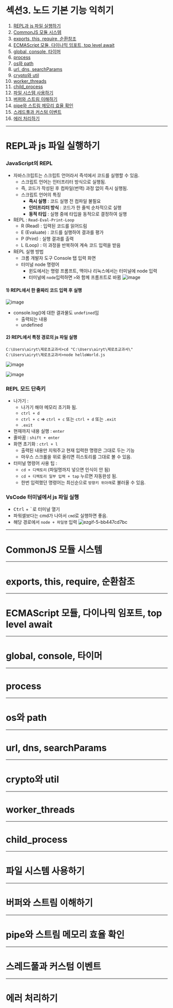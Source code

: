 # 섹션3. 노드 기본 기능 익히기

1. [REPL과 js 파일 실행하기](#repl과-js-파일-실행하기)
2. [CommonJS 모듈 시스템](#commonjs-모듈-시스템)
3. [exports, this, require, 순환참조](#exports-this-require-순환참조)
4. [ECMAScript 모듈, 다이나믹 임포트, top level await](#ecmascript-모듈-다이나믹-임포트-top-level-await)
5. [global, console, 타이머](#global-console-타이머)
6. [process](#process)
7. [os와 path](#os와-path)
8. [url, dns, searchParams](#url-dns-searchparams)
9. [crypto와 util](#crypto와-util)
10. [worker_threads](#worker_threads)
11. [child_process](#child_process)
12. [파일 시스템 사용하기](#파일-시스템-사용하기)
13. [버퍼와 스트림 이해하기](#버퍼와-스트림-이해하기)
14. [pipe와 스트림 메모리 효율 확인](#pipe와-스트림-메모리-효율-확인)
15. [스레드풀과 커스텀 이벤트](#스레드풀과-커스텀-이벤트)
16. [에러 처리하기](#에러-처리하기)

----

# REPL과 js 파일 실행하기

### JavaScript의 REPL
- 자바스크립트는 스크립트 언어라서 즉석에서 코드를 실행할 수 있음.
    - 스크립트 언어는 인터프리터 방식으로 실행됨.
    - 즉, 코드가 작성된 후 컴파일(번역) 과정 없이 즉시 실행됨.
    - 스크립트 언어의 특징
        - <b>즉시 실행</b> : 코드 실행 전 컴파일 불필요
        - <b>인터프리터 방식</b> : 코드가 한 줄씩 순차적으로 실행
        - <b>동적 타입</b> : 실행 중에 타입을 동적으로 결정하여 실행
- REPL : `Read-Eval-Print-Loop`
    - R (Read) : 입력된 코드를 읽어드림
    - E (Evaluate) : 코드를 실행하여 결과를 평가
    - P (Print) : 실행 결과를 출력
    - L (Loop) : 이 과정을 반복하여 계속 코드 입력을 받음
- REPL 실행 방법
    - 크롬 개발자 도구 Console 탭 입력 화면
    - 터미널 node 명령어
        - 윈도에서는 명령 프롬프트, 맥이나 리눅스에서는 터미널에 node 입력
        - 터미널에 `node`입력하면 `>`와 함께 프롬프트로 바뀜
        ![image](https://github.com/user-attachments/assets/2223f6c6-801b-4644-8d9d-b928caff2be5)

#### 1) REPL에서 한 줄짜리 코드 입력 후 실행
![image](https://github.com/user-attachments/assets/a5dca062-0bb9-4536-b548-934afef6d589)
- console.log()에 대한 결과물도 `undefined`임
    - 출력되는 내용
    - undefined

#### 2) REPL에서 특정 경로의 js 파일 실행

```
C:\Users\airyt\제로초교과서>cd "C:\Users\airyt\제로초교과서\"
C:\Users\airyt\제로초교과서>node helloWorld.js
```
![image](https://github.com/user-attachments/assets/8bd04a5c-6b4f-4f02-9eb7-c5f161ec5786)

![image](https://github.com/user-attachments/assets/3ab98e9c-0772-4521-90b9-20ada4f2bb80)


### REPL 모드 단축키
- 나가기 :
    - 나가기 해야 메모리 초기화 됨.
    - `ctrl + d`
    - `ctrl + c` => `ctrl + c` 또는 `ctrl + d` 또는 `.exit`
    - `.exit`
- 현재까지 내용 실행 : `enter`
- 줄바꿈 : `shift + enter`
- 화면 초기화 : `ctrl + l`
    - 출력된 내용만 지워주고 현재 입력한 명령은 그대로 두는 기능
    - 마우스 스크롤을 위로 올리면 히스토리를 그대로 볼 수 있음.
- 터미널 명령어 사용 팁 :
    - `cd + 디렉토리` (파일명까지 넣으면 인식이 안 됨)
    - `cd + 디렉토리 일부 입력 + tap` 누르면 자동완성 됨.
    - 한번 입력했던 명령어는 최신순으로 `방향키 위아래`로 불러올 수 있음.

### VsCode 터미널에서 js 파일 실행
- <kbd>Ctrl</kbd> + <kbd>`</kbd>로 터미널 열기
- 파워셀보다는 cmd가 나아서 `cmd`로 실행하면 좋음.
- 해당 경로에서 `node + 파일명` 입력
![ezgif-5-bb447cd7bc](https://github.com/user-attachments/assets/76135f47-3d27-41f3-be11-b8c4918bdad8)

---

# CommonJS 모듈 시스템

---

# exports, this, require, 순환참조

---

# ECMAScript 모듈, 다이나믹 임포트, top level await

---

# global, console, 타이머

---

# process

---

# os와 path

---

# url, dns, searchParams

---

# crypto와 util

---

# worker_threads

---

# child_process

---

# 파일 시스템 사용하기

---

# 버퍼와 스트림 이해하기

---

# pipe와 스트림 메모리 효율 확인

---

# 스레드풀과 커스텀 이벤트

---

# 에러 처리하기

